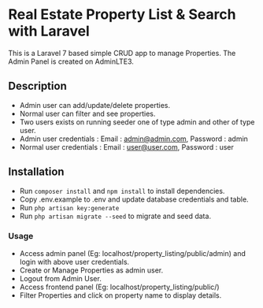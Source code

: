 # Real Estate Property List & Search with Laravel
This is a Laravel 7 based simple CRUD app to manage Properties.
The Admin Panel is created on AdminLTE3.

## Description
- Admin user can add/update/delete properties.
- Normal user can filter and see properties.
- Two users exists on running seeder one of type admin and other of type user.
- Admin user credentials : Email : admin@admin.com, Password : admin
- Normal user credentials : Email : user@user.com, Password : user

## Installation
- Run ``composer install``  and ``npm install`` to install dependencies. 
- Copy .env.example to .env and update database credentials and table.
- Run ``php artisan key:generate``
- Run ``php artisan migrate --seed`` to migrate and seed data.

### Usage
- Access admin panel (Eg: localhost/property_listing/public/admin) and login with above user credentials.
- Create or Manage Properties as admin user.
- Logout from Admin User.
- Access frontend panel (Eg: localhost/property_listing/public/)
- Filter Properties and click on property name to display details.

